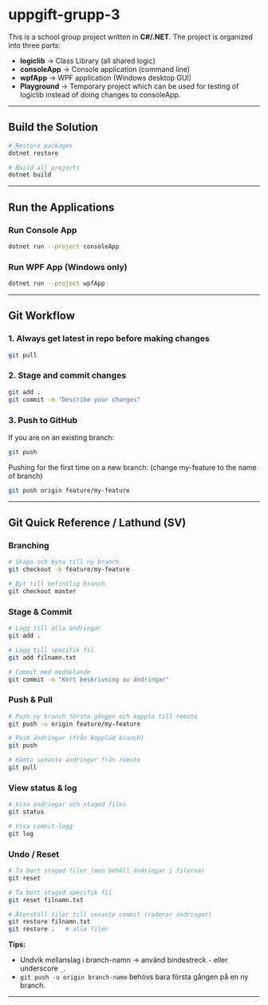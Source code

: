 # uppgift-grupp-3

This is a school group project written in **C#/.NET**. The project is organized into three parts:

* **logiclib** → Class Library (all shared logic)
* **consoleApp** → Console application (command line)
* **wpfApp** → WPF application (Windows desktop GUI)
* **Playground** → Temporary project which can be used for testing of logiclib instead of doing changes to consoleApp.

---

## Build the Solution

```bash
# Restore packages
dotnet restore

# Build all projects
dotnet build
```

---

## Run the Applications

### Run Console App

```bash
dotnet run --project consoleApp
```

### Run WPF App (Windows only)

```bash
dotnet run --project wpfApp
```

---

## Git Workflow

### 1. Always get latest in repo before making changes
```bash
git pull
```

### 2. Stage and commit changes

```bash
git add .
git commit -m "Describe your changes"
```

### 3. Push to GitHub

If you are on an existing branch:
```bash
git push
```

Pushing for the first time on a new branch: (change my-feature to the name of branch)
```bash
git push origin feature/my-feature
```

---

## Git Quick Reference / Lathund (SV)

### Branching

```bash
# Skapa och byta till ny branch
git checkout -b feature/my-feature

# Byt till befintlig branch
git checkout master
```

### Stage & Commit

```bash
# Lägg till alla ändringar
git add .

# Lägg till specifik fil
git add filnamn.txt

# Commit med meddelande
git commit -m "Kort beskrivning av ändringar"
```

### Push & Pull

```bash
# Push ny branch första gången och koppla till remote
git push -u origin feature/my-feature

# Push ändringar (från kopplad branch)
git push

# Hämta senaste ändringar från remote
git pull
```

### View status & log

```bash
# Visa ändringar och staged files
git status

# Visa commit-logg
git log
```

### Undo / Reset

```bash
# Ta bort staged filer (men behåll ändringar i filerna)
git reset

# Ta bort staged specifik fil
git reset filnamn.txt

# Återställ filer till senaste commit (raderar ändringar)
git restore filnamn.txt
git restore .   # alla filer
```

**Tips:**

* Undvik mellanslag i branch-namn → använd bindestreck `-` eller underscore `_`.
* `git push -u origin branch-name` behövs bara första gången på en ny branch.

---
 
